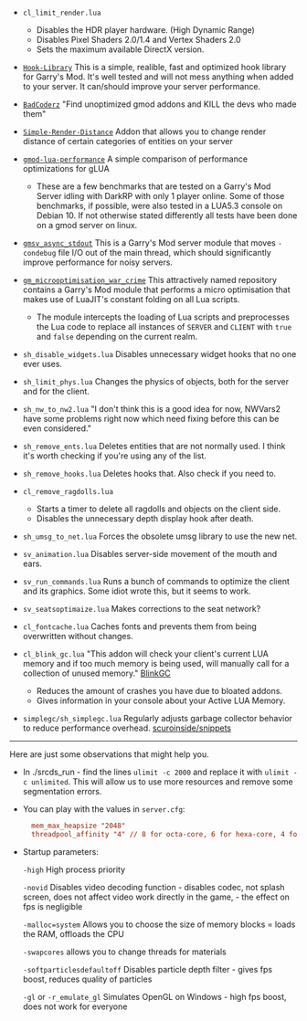- `cl_limit_render.lua`
  - Disables the HDR player hardware. (High Dynamic Range)
  - Disables Pixel Shaders 2.0/1.4 and Vertex Shaders 2.0
  - Sets the maximum available DirectX version.

- [`Hook-Library`](https://github.com/Srlion/Hook-Library) This is a simple, realible, fast and optimized hook library for Garry's Mod. It's well tested and will not mess anything when added to your server. It can/should improve your server performance.

- [`BadCoderz`](https://github.com/ExtReMLapin/BadCoderz) "Find unoptimized gmod addons and KILL the devs who made them"

- [`Simple-Render-Distance`](https://github.com/scuroinside/Simple-Render-Distance) Addon that allows you to change render distance of certain categories of entities on your server

- [`gmod-lua-performance`](https://github.com/OverlordAkise/gmod-lua-performance) A simple comparison of performance optimizations for gLUA
  - These are a few benchmarks that are tested on a Garry's Mod Server idling with DarkRP with only 1 player online. Some of those benchmarks, if possible, were also tested in a LUA5.3 console on Debian 10. If not otherwise stated differently all tests have been done on a gmod server on linux.

- [`gmsv_async_stdout`](https://github.com/WilliamVenner/gmsv_async_stdout) This is a Garry's Mod server module that moves `-condebug` file I/O out of the main thread, which should significantly improve performance for noisy servers.

- [`gm_microoptimisation_war_crime`](https://github.com/WilliamVenner/gm_microoptimisation_war_crime) This attractively named repository contains a Garry's Mod module that performs a micro optimisation that makes use of LuaJIT's constant folding on all Lua scripts.

  - The module intercepts the loading of Lua scripts and preprocesses the Lua code to replace all instances of `SERVER` and `CLIENT` with `true` and `false` depending on the current realm.

- `sh_disable_widgets.lua` Disables unnecessary widget hooks that no one ever uses.

- `sh_limit_phys.lua` Changes the physics of objects, both for the server and for the client.

- `sh_nw_to_nw2.lua` "I don't think this is a good idea for now, NWVars2 have some problems right now which need fixing before this can be even considered."

- `sh_remove_ents.lua` Deletes entities that are not normally used. I think it's worth checking if you're using any of the list.

- `sh_remove_hooks.lua` Deletes hooks that. Also check if you need to.

- `cl_remove_ragdolls.lua`
  - Starts a timer to delete all ragdolls and objects on the client side.
  - Disables the unnecessary depth display hook after death.

- `sh_umsg_to_net.lua` Forces the obsolete umsg library to use the new net.

- `sv_animation.lua` Disables server-side movement of the mouth and ears.

- `sv_run_commands.lua` Runs a bunch of commands to optimize the client and its graphics. Some idiot wrote this, but it seems to work.

- `sv_seatsoptimaize.lua` Makes corrections to the seat network?

- `cl_fontcache.lua` Caches fonts and prevents them from being overwritten without changes.

- `cl_blink_gc.lua` "This addon will check your client's current LUA memory and if too much memory is being used, will manually call for a collection of unused memory." [BlinkGC](https://www.gmodstore.com/community/threads/5532/page/1#post-38589)
  - Reduces the amount of crashes you have due to bloated addons.
  - Gives information in your console about your Active LUA Memory.

- `simplegc/sh_simplegc.lua` Regularly adjusts garbage collector behavior to reduce performance overhead. [scuroinside/snippets](https://github.com/scuroinside/snippets/blob/main/simplegc.lua)
___ 

Here are just some observations that might help you.

- In ./srcds_run - find the lines `ulimit -c 2000` and replace it with `ulimit -c unlimited`. This will allow us to use more resources and remove some segmentation errors.

- You can play with the values in `server.cfg`:
  ```cfg
    mem_max_heapsize "2048"
    threadpool_affinity "4" // 8 for octa-core, 6 for hexa-core, 4 for quad-core, 2 for double-core
  ```
  
 - Startup parameters:

    `-high` High process priority

    `-novid` Disables video decoding function - disables codec, not splash screen, does not affect video work directly in the game, - the effect on fps is negligible

    `-malloc=system` Allows you to choose the size of memory blocks = loads the RAM, offloads the CPU

    `-swapcores` allows you to change threads for materials

    `-softparticlesdefaultoff` Disables particle depth filter - gives fps boost, reduces quality of particles

    `-gl` or `-r_emulate_gl` Simulates OpenGL on Windows - high fps boost, does not work for everyone
